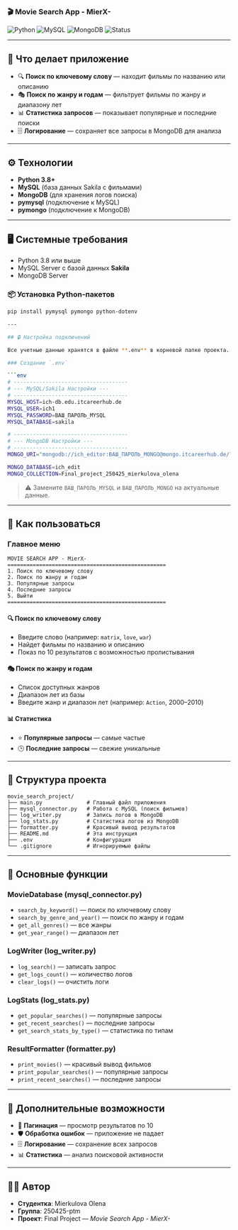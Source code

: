 ### 🎬 Movie Search App - MierX-

![Python](https://img.shields.io/badge/Python-3.8%2B-blue?logo=python&logoColor=white)
![MySQL](https://img.shields.io/badge/MySQL-Database-orange?logo=mysql&logoColor=white)
![MongoDB](https://img.shields.io/badge/MongoDB-Logs-green?logo=mongodb&logoColor=white)
![Status](https://img.shields.io/badge/Project-Final_Project_250425-success)

---

## 📌 Что делает приложение

- 🔍 **Поиск по ключевому слову** — находит фильмы по названию или описанию  
- 🎭 **Поиск по жанру и годам** — фильтрует фильмы по жанру и диапазону лет  
- 📊 **Статистика запросов** — показывает популярные и последние поиски  
- 🗄 **Логирование** — сохраняет все запросы в MongoDB для анализа  

---

## ⚙️ Технологии

- **Python 3.8+**
- **MySQL** (база данных Sakila с фильмами)
- **MongoDB** (для хранения логов поиска)
- **pymysql** (подключение к MySQL)
- **pymongo** (подключение к MongoDB)

---

## 🖥 Системные требования

- Python 3.8 или выше  
- MySQL Server с базой данных **Sakila**  
- MongoDB Server  

### 📦 Установка Python-пакетов

```bash
pip install pymysql pymongo python-dotenv

---

## 🔒 Настройка подключений

Все учетные данные хранятся в файле **.env** в корневой папке проекта.  

### Создание `.env`

```env
# ------------------------------------
# --- MySQL/Sakila Настройки ---
# ------------------------------------
MYSQL_HOST=ich-db.edu.itcareerhub.de
MYSQL_USER=ich1
MYSQL_PASSWORD=ВАШ_ПАРОЛЬ_MYSQL
MYSQL_DATABASE=sakila

# ------------------------------------
# --- MongoDB Настройки ---
# ------------------------------------
MONGO_URI="mongodb://ich_editor:ВАШ_ПАРОЛЬ_MONGO@mongo.itcareerhub.de/?readPreference=primary&ssl=false&authMechanism=DEFAULT&authSource=ich_edit"

MONGO_DATABASE=ich_edit
MONGO_COLLECTION=Final_project_250425_mierkulova_olena
```

> ⚠️ Замените `ВАШ_ПАРОЛЬ_MYSQL` и `ВАШ_ПАРОЛЬ_MONGO` на актуальные данные.  

---

## 🚀 Как пользоваться

### Главное меню

```
MOVIE SEARCH APP - MierX-
==================================================
1. Поиск по ключевому слову
2. Поиск по жанру и годам  
3. Популярные запросы
4. Последние запросы
5. Выйти
==================================================
```

#### 🔍 Поиск по ключевому слову  
- Введите слово (например: `matrix`, `love`, `war`)  
- Найдет фильмы по названию и описанию  
- Показ по 10 результатов с возможностью пролистывания  

#### 🎭 Поиск по жанру и годам  
- Список доступных жанров  
- Диапазон лет из базы  
- Введите жанр и диапазон лет (например: `Action`, 2000–2010)  

#### 📊 Статистика  
- ⭐ **Популярные запросы** — самые частые  
- 🕒 **Последние запросы** — свежие уникальные  

---

## 📂 Структура проекта

```
movie_search_project/
├── main.py              # Главный файл приложения
├── mysql_connector.py   # Работа с MySQL (поиск фильмов)
├── log_writer.py        # Запись логов в MongoDB
├── log_stats.py         # Статистика логов из MongoDB  
├── formatter.py         # Красивый вывод результатов
├── README.md            # Эта инструкция
├── .env                 # Конфигурация
└── .gitignore           # Игнорируемые файлы
```

---

## 🔑 Основные функции

### MovieDatabase (mysql_connector.py)
- `search_by_keyword()` — поиск по ключевому слову  
- `search_by_genre_and_year()` — поиск по жанру и годам  
- `get_all_genres()` — все жанры  
- `get_year_range()` — диапазон лет  

### LogWriter (log_writer.py) 
- `log_search()` — записать запрос  
- `get_logs_count()` — количество логов  
- `clear_logs()` — очистить логи  

### LogStats (log_stats.py)
- `get_popular_searches()` — популярные запросы  
- `get_recent_searches()` — последние запросы  
- `get_search_stats_by_type()` — статистика по типам  

### ResultFormatter (formatter.py)
- `print_movies()` — красивый вывод фильмов  
- `print_popular_searches()` — популярные запросы  
- `print_recent_searches()` — последние запросы  

---

## 🌟 Дополнительные возможности

- 📑 **Пагинация** — просмотр результатов по 10  
- 🛡 **Обработка ошибок** — приложение не падает  
- 🗄 **Логирование** — сохранение всех запросов  
- 📊 **Статистика** — анализ поисковой активности  

---

## 👩‍💻 Автор

- **Студентка**: Mierkulova Olena  
- **Группа**: 250425-ptm  
- **Проект**: Final Project — *Movie Search App - MierX-*  
